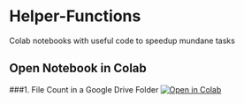 # Helper-Functions
Colab notebooks with useful code to speedup mundane tasks

## Open Notebook in Colab
###1. File Count in a Google Drive Folder
[![Open in Colab](https://colab.research.google.com/assets/colab-badge.svg)](https://colab.research.google.com/github/pasindudarshana/Helper-Functions/blob/main/File%20Count%20in%20a%20Google%20Drive%20Folder/File_Count_in_a_Google_Drive_Folder.ipynb)
